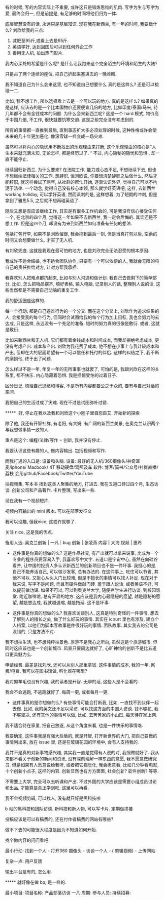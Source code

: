 有的时候, 写的内容实际上不重要, 或许这只是锻炼思维的肌肉. 写字为生与写字为爱, 最终会归一, 但是前提是, 有足够的时间将他们归为一体. 

底层智慧没有的话, 永远只是基层知识. 
现在我在新西兰, 有一年的时间, 我要做什么?
刘欣给我的三点: 
1. 减肥至95斤,或看上去是95斤. 
2. 英语学好, 达到回国后可以到任何外企工作
3. 善用无人机, 拍出热门影片. 


我内心深处的希望是什么呢?
是什么让我跑来这个完全陌生的环境和陌生的大陆?

只是占了两个连续的座位, 把自己折起来塞进去的一晚难眠.

我不知道自己为什么会来这里, 也不知道自己想要什么
真的是这样么? 还是可以梳理一二.

比如, 我不想工作, 所以选择看上去是一个可以玩的地方. 真的是这样么?
如果真的是这样, 应该去的是一个比本国物价还要便宜几倍的地方, 比如印度/泰国/马来, 待几年都不会有金钱成本的问题. 为什么会来新西兰呢? 这是一个 hard 模式, 物价高于中国几倍,  不工作, 很快就要饥寒交迫.  这是之前完全没有考虑到的.

所有的事情都一直推到最后, 直到事态扩大多必须处理的时候, 这种性格或许会使未来的几十年更加恶化. 像滚雪球一样变成一场灾难. 

虽然可以将内心的隐忧用不断找出的乐观理由来打断, 这个乐观理由的核心是”人生本来就充满未知, 无论怎样, 都是经历过了. “ 不过, 内心隐秘的隐忧和恐惧 , 却一直不能停止. 

继续回归新西兰. 为什么要来? 
在法院工作, 能力或心态不足, 不想继续下去, 但也不想继续法律相关的工作, 想辞职, 但刘欣说, 你要想清楚辞职之后做什么, 然后才能辞职, 就这样尝试了两年, 从社群的帮忙开始, 逐渐认识外界, 觉得自己可以不拘泥于法律. 一个动念, 觉得自己没有核心本领,  那么就学好英语吧,  这样, 去新西兰 working holiday, 可以学好英语, 然而讽刺的是, 这样想着, 为了短期的冲刺, 但是拿到了雅思5.5, 之后就不想再碰英语了.

随后又想是否应该继续工作, 其实是有很多工作机会的, 可是我没有信心接受任何一个, 在北京的四个月, 觉得这一年如果不去新西兰, 我一定会后悔的. 其实还是不想工作. 但是这四个月, 却没有为来到新西兰如何准备有任何的想法.

包括打包行李, 如果不是刘欣催促, 我会拖到最后一刻, 但是当真打包以后, 空余的时间又会想要做什么. 才买了无人机.

有刘欣兜底. 这就是我现在最可怕的地方, 也是刘欣完全无法忍受的根本原因. 

我或许不适合结婚, 也不适合团队协作, 只要有一个可以依傍的人, 我就会无限的将自己的责任推给对方, 让对方帮我承担. 

我喜欢别人把难点都抗起来, 比如与别人沟通和做计划. 我自己去做剩下的简单部分, 比如, 怎么把物品摆齐, 填好表格, 输入电脑, 记录别人的话, 整理别人说的话, 这些当然都是不需要自己动脑的重复工作.

我的舒适圈是这样的.

每一个行动, 都是自己避难行为的一个分叉. 而在这个分叉上, 刘欣作为追求结果的人, 会接受我的每个行为, 但同时会试图给我的每个行为加上目标, 我也会努力的去达成, 只是这样, 永远没有一个充足的准备. 短时的努力真的很像是敷衍. 或者, 这就是敷衍. 

比如来新西兰和无人机. 它们都有着金钱成本和时间成本,  而我却拒绝考虑成本, 更没有考虑产出. 成本和产出.  刘欣为我花费了成本, 他不想在小事上与我计较成本和产出, 但却在大的层面希望有一个可以信任和托付的伴侣.  这样的纠结之下, 我不断的磨损他, 终于出了问题.

怎么样过不是一年, 年复一年的无所事事也就罢了, 可怕的是, 我跟刘欣在这样的关系里, 都不快乐. 内心隐藏着恐惧. 我是担惊受怕的过着日子.

区分日记, 梳理自己思绪和博客, 不是所有内容都要公之于众的, 要有与自己对话的空间. 

我把自己的生活过成了灾难. 现在不过是试图弥补过错. 

***** 
好, 停止在我以及我和刘欣这个小圈子里自怨自艾. 开始新的探索

除了他, 我还有开智社群, 有老阳, 有大妈, 有广阔的新西兰美景,  在奥克兰认识两个与我想做事情一致的人. 

重点是这个: 编程/法律/写作 = 创新, 我并没有停止.

我要认识这些有趣的人, 做内容输出. 包括视频和写作. 


而我打通的入口是: 
设备和头脑. 
设备:  最好的无人机/360摄像头/神奇耳麦/iphone/ Macbook/ 4T 移动硬盘/驾照及车
软件:  博客/简书/公众号/社群直播/荔枝
会用github/Facebook/Twitter/YouTube

拍视频集, 写本书
找到这类人聚集的地方, 打进去.
我在五道口待过四个月, 生态访谈. 创新公司和产品著作. 卡片整理, 写出来一些. 

现在我有一个视频短片. 

视频内容输出的 mini 版本. 
可以在部落发征文


我可以没趣, 但我nice, 这或许就够了. 

关注 nice, 这是我的优点. 


备用人选: 
奥克兰创新 | 一凡 | bug
创新 | 张凌燕
内容 | 大海
视频 | 惠玲


- 这件事是你真的想做的么?
这是作品社交, 有产出就可以拿来说事, 比成为一个专业的程序员要容易入手, 我喜欢写中文字. 五道口是宇宙中心, 虽然在向硅谷看齐, 让中国的投资人多认识新西兰的创新项目也不是一件坏事. 我担心的是, 自己不能养活自己, 可以做沙发客, 总有办法的. 在这件事上, 吃住可以节省, 其他不可以. 又担心从头入门比较难, 但是不擅长的事情可以找人补足. 现在对于我来说, 写字不是问题, 而且有硬件做敲门砖. 
羞于跟人说话, 或者英语不好, 可以提前做功课. 
如果不可以, 可以到奥克兰大学, 随便拦学生进行访谈, 到校园饭堂. 
附近咖啡馆, 总有开启的地方. 
这应该是我内心最隐秘的愿望, 越是隐秘的愿望, 越是想达成, 我就越退缩, 越是拖延. 这不是坏事. 

 - 这件事是你真的想做的么?
我喜欢访谈别人, 这真是特别奇怪的一件事情, 想去了解别人的擅长之处, 做了什么好玩的事情. 其实在 icourt 里也有涉及, 建立个人档案, 以他们为脚本写故事是件很好玩的事情.  团队故事. 其实我去的公司是没错的, 只是方法不对. 

我不想拍生活, 也不想纯粹拍景色. 旅游不是我心之所向, 虽然这是个旅游城市, 但同时这应该也是一个创新城市. 风景只要周边就好了,  心旷神怡的创新不是比五道口更具魅力么.

申请经费, 最差是找刘欣, 还可以从别人那里拿钱. 
这件事情的成本, 我的一年. 网费/电费. 我可以在图书馆做, 孵化器在哪里? 

我对剪羊毛也没有兴趣, 我的读者是开智. 无聊的话, 这些人是不会看的. 

我会不会逃跑, 不逃跑就好了. 
每周一更, 或者每月一更. 


- 这件事真的是你想做的么?
有些事情可能会打断我,  比如, 一直找不到伙伴一起去做. 比如, 我的英文还不足以采访. 可以找这方面的中国人访谈. 
钱不够花, 我不够坚决, 还有其他的事情可以做,  比如, 去菁菁家的小山凹, 每天待在家上网. 

我不适合待在家里, 把自己放逐, 从这个角度来看, 也是一件快乐的事情咯. 

我要确定, 这件事我是有强大后盾的, 就是开智,  打开新世界的大门, 把自己要做的事情列出来, 放在 issue 里, 还是在玻璃花园的环境中, 会有人支持我的. 

我并不是真的对新事物感兴趣, 其实我一直是觉得有人说的对, 我照做就好了. 我从来都不看关于创新的新闻和资讯, 没有深刻理解一样东西的意愿, 我不愿意做研究员. 但是如果有人愿意说给我听, 或者把它视觉化, 我会愿意看, 比如几分钟看电影, 十个创新小点子, 这样的内容. 
创新显然也有方方面面, 社会创新? 软件创新? 等等.

不需要上大学,  完全可以去听课和产出. 不过外国的大学应该是需要小组成员讨论和出品, 才能算是真正学到吧, 这里可以再看. 

我不会视频剪辑, 可以找人, 没有就只好是黑科技啦

b 站的黑科技和团队访谈.
新科技和新人物, 可以写卡片. 定期做拼接

投稿应该是可以有稿费的, 还在付作者稿费的网站有哪些?

做不下去的可能很大程度是因为不知道如何开始. 

找个做内容的问问看吧

最小行动: 
找到一个人 - 打开360 摄像头 - 访谈一个人 - ( 剪辑视频) - 上传网站



复杂一点: 用户反馈

输出平台是有的, 怎么用.

***** 就好像在做 bp, 是一样的. 

最小项目: 
项目名称: 产品部落访谈 一凡
周期: 
参与人员: 
持续招募: 





















